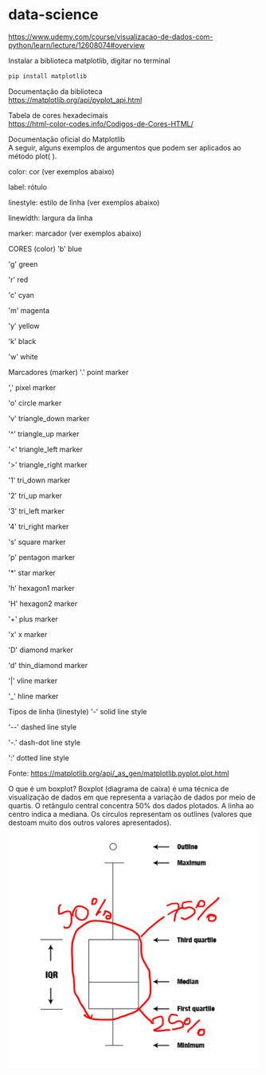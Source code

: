 # data-science
https://www.udemy.com/course/visualizacao-de-dados-com-python/learn/lecture/12608074#overview

Instalar a biblioteca matplotlib, digitar no terminal  
~~~python
pip install matplotlib
~~~

Documentação da biblioteca  
https://matplotlib.org/api/pyplot_api.html  

Tabela de cores hexadecimais  
https://html-color-codes.info/Codigos-de-Cores-HTML/  


Documentação oficial do Matplotlib  
A seguir, alguns exemplos de argumentos que podem ser aplicados ao método plot( ).

color: cor (ver exemplos abaixo)

label: rótulo

linestyle: estilo de linha (ver exemplos abaixo)

linewidth: largura da linha

marker: marcador (ver exemplos abaixo)



CORES (color)
'b' blue

'g' green

'r' red

'c' cyan

'm' magenta

'y' yellow

'k' black

'w' white



Marcadores (marker)
'.' point marker

',' pixel marker

'o' circle marker

'v' triangle_down marker

'^' triangle_up marker

'<' triangle_left marker

'>' triangle_right marker

'1' tri_down marker

'2' tri_up marker

'3' tri_left marker

'4' tri_right marker

's' square marker

'p' pentagon marker

'*' star marker

'h' hexagon1 marker

'H' hexagon2 marker

'+' plus marker

'x' x marker

'D' diamond marker

'd' thin_diamond marker

'|' vline marker

'_' hline marker





Tipos de linha (linestyle)
'-' solid line style

'--' dashed line style

'-.' dash-dot line style

':' dotted line style



Fonte: https://matplotlib.org/api/_as_gen/matplotlib.pyplot.plot.html


O que é um boxplot?
Boxplot (diagrama de caixa) é uma técnica de visualização de dados em que representa a variação de dados por meio de quartis.
O retângulo central concentra 50% dos dados plotados. A linha ao centro indica a mediana. Os círculos representam os outlines (valores que destoam muito dos outros valores apresentados).
![](/img/boxplot.png)